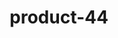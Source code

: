 ---
title: "product-44"
description: Lorem ipsum dolor sit amet, consectetur adipiscing elit, sed do eiusmod tempor incididunt ut labore et dolore magna aliqua. Ut enim ad minim veniam, quis nostrud exercitation ullamco laboris nisi ut aliquip ex ea commodo consequat. Duis aute irure dolor in reprehenderit in voluptate velit esse cillum dolore eu fugiat nulla pariatur. Excepteur sint occaecat cupidatat non proident, sunt in culpa qui officia deserunt mollit anim id est laborum.
img: src/assets/images/products/asala/product-44.webp
family: [asala-products]
price: 68.99
priceDiscount: 0
weight: 2.00044
rating: 100
id: qJEMjMaYwQip
---